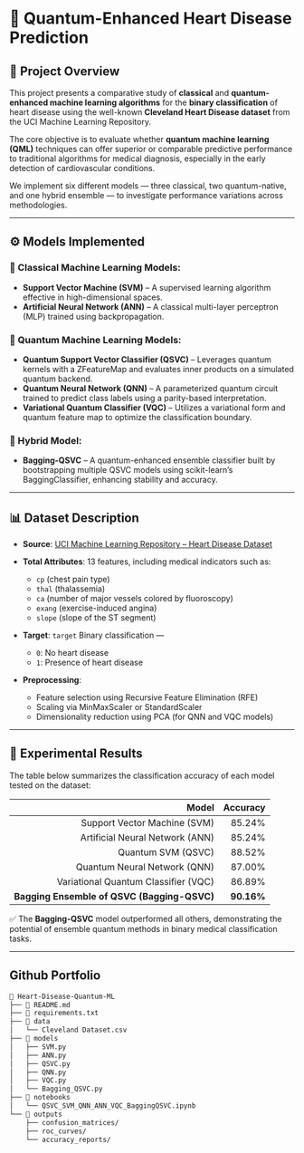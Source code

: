 # 🧠 Quantum-Enhanced Heart Disease Prediction

## 📌 Project Overview

This project presents a comparative study of **classical** and **quantum-enhanced machine learning algorithms** for the **binary classification** of heart disease using the well-known **Cleveland Heart Disease dataset** from the UCI Machine Learning Repository.

The core objective is to evaluate whether **quantum machine learning (QML)** techniques can offer superior or comparable predictive performance to traditional algorithms for medical diagnosis, especially in the early detection of cardiovascular conditions.

We implement six different models — three classical, two quantum-native, and one hybrid ensemble — to investigate performance variations across methodologies.

---

## ⚙️ Models Implemented

### 🧪 Classical Machine Learning Models:

* **Support Vector Machine (SVM)** – A supervised learning algorithm effective in high-dimensional spaces.
* **Artificial Neural Network (ANN)** – A classical multi-layer perceptron (MLP) trained using backpropagation.

### 🔬 Quantum Machine Learning Models:

* **Quantum Support Vector Classifier (QSVC)** – Leverages quantum kernels with a ZFeatureMap and evaluates inner products on a simulated quantum backend.
* **Quantum Neural Network (QNN)** – A parameterized quantum circuit trained to predict class labels using a parity-based interpretation.
* **Variational Quantum Classifier (VQC)** – Utilizes a variational form and quantum feature map to optimize the classification boundary.

### 🧩 Hybrid Model:

* **Bagging-QSVC** – A quantum-enhanced ensemble classifier built by bootstrapping multiple QSVC models using scikit-learn’s BaggingClassifier, enhancing stability and accuracy.

---

## 📊 Dataset Description

* **Source**: [UCI Machine Learning Repository – Heart Disease Dataset](https://archive.ics.uci.edu/ml/datasets/heart+Disease)

* **Total Attributes**: 13 features, including medical indicators such as:

  * `cp` (chest pain type)
  * `thal` (thalassemia)
  * `ca` (number of major vessels colored by fluoroscopy)
  * `exang` (exercise-induced angina)
  * `slope` (slope of the ST segment)

* **Target**: `target`
  Binary classification —

  * `0`: No heart disease
  * `1`: Presence of heart disease

* **Preprocessing**:

  * Feature selection using Recursive Feature Elimination (RFE)
  * Scaling via MinMaxScaler or StandardScaler
  * Dimensionality reduction using PCA (for QNN and VQC models)

---

## 🧪 Experimental Results

The table below summarizes the classification accuracy of each model tested on the dataset:

|                                   **Model** | **Accuracy** |
| ------------------------------------------: | -----------: |
|                Support Vector Machine (SVM) |       85.24% |
|             Artificial Neural Network (ANN) |       85.24% |
|                          Quantum SVM (QSVC) |       88.52% |
|                Quantum Neural Network (QNN) |       87.00% |
|        Variational Quantum Classifier (VQC) |       86.89% |
| **Bagging Ensemble of QSVC (Bagging-QSVC)** |   **90.16%** |

✅ The **Bagging-QSVC** model outperformed all others, demonstrating the potential of ensemble quantum methods in binary medical classification tasks.

---

## Github Portfolio

```bash
📁 Heart-Disease-Quantum-ML
├── 📄 README.md
├── 📄 requirements.txt
├── 📁 data
│   └── Cleveland Dataset.csv
├── 📁 models
│   ├── SVM.py
│   ├── ANN.py
│   ├── QSVC.py
│   ├── QNN.py
│   ├── VQC.py
│   └── Bagging_QSVC.py
├── 📁 notebooks
│   └── QSVC_SVM_QNN_ANN_VQC_BaggingQSVC.ipynb
└── 📁 outputs
    ├── confusion_matrices/
    ├── roc_curves/
    └── accuracy_reports/
